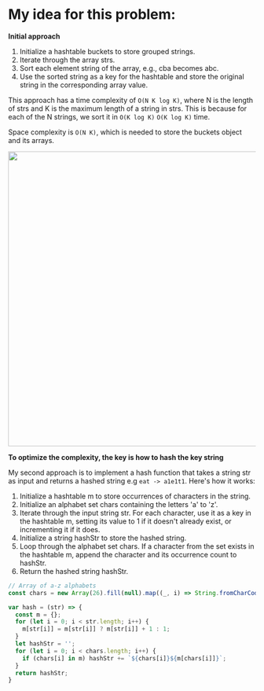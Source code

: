 # My idea for this problem:

**Initial approach**
1. Initialize a hashtable buckets to store grouped strings.
2. Iterate through the array strs.
3. Sort each element string of the array, e.g., cba becomes abc.
4. Use the sorted string as a key for the hashtable and store the original string in the corresponding array value.

This approach has a time complexity of `O(N K log K)`, where N is the length of strs and K is the maximum length of a string in strs. This is because for each of the N strings, we sort it in `O(K log⁡ K)`
`O(K log K)` time.

Space complexity is `O(N K)`, which is needed to store the buckets object and its arrays.

<img width="600" src="https://github.com/jacklam718/algo/assets/5494638/a769d71a-7801-47e9-ae26-eb8f69a9bd9f"/>


**To optimize the complexity, the key is how to hash the key string**

My second approach is to implement a hash function that takes a string str as input and returns a hashed string e.g `eat -> a1e1t1`. Here's how it works:
1. Initialize a hashtable m to store occurrences of characters in the string.
2. Initialize an alphabet set chars containing the letters 'a' to 'z'.
3. Iterate through the input string str. For each character, use it as a key in the hashtable m, setting its value to 1 if it doesn't already exist, or incrementing it if it does.
4. Initialize a string hashStr to store the hashed string.
5. Loop through the alphabet set chars. If a character from the set exists in the hashtable m, append the character and its occurrence count to hashStr.
6. Return the hashed string hashStr.

```javascript
// Array of a-z alphabets
const chars = new Array(26).fill(null).map((_, i) => String.fromCharCode(97 + i));

var hash = (str) => {
  const m = {};
  for (let i = 0; i < str.length; i++) {
    m[str[i]] = m[str[i]] ? m[str[i]] + 1 : 1;
  }
  let hashStr = '';
  for (let i = 0; i < chars.length; i++) {
    if (chars[i] in m) hashStr += `${chars[i]}${m[chars[i]]}`;
  }
  return hashStr;
} 
```
